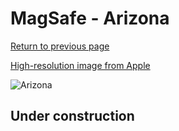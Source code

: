 # MagSafe - Arizona

[Return to previous page](/wallet)

[High-resolution image from Apple](https://store.storeimages.cdn-apple.com/8756/as-images.apple.com/is/MK0E3?wid=4500&hei=4500&fmt=png)

<div style="width: 500px"><img src="/almost_uncompressed/MK0E3.webp" alt="Arizona"></div>

## Under construction
